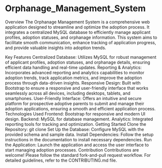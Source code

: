 # Orphanage_Management_System
Overview
The Orphanage Management System is a comprehensive web application designed to streamline and optimize the adoption process. It integrates a centralized MySQL database to efficiently manage applicant profiles, adoption statuses, and orphanage information. This system aims to facilitate smooth communication, enhance tracking of application progress, and provide valuable insights into adoption trends.

Key Features
Centralized Database: Utilizes MySQL for robust management of applicant profiles, adoption statuses, and orphanage details, ensuring efficient data handling and real-time updates.
Reporting & Analytics: Incorporates advanced reporting and analytics capabilities to monitor adoption trends, track application metrics, and improve the adoption process through data-driven insights.
Responsive Design: Built with Bootstrap to ensure a responsive and user-friendly interface that works seamlessly across all devices, including desktops, tablets, and smartphones.
User-Friendly Interface: Offers an intuitive and secure platform for prospective adoptive parents to submit and manage their adoption applications, ensuring a smooth and efficient application process.
Technologies Used
Frontend: Bootstrap for responsive and modern UI design.
Backend: MySQL for database management.
Analytics: Integrated reporting tools for tracking and optimization.
Getting Started
Clone the Repository: git clone <repository-url>
Set Up the Database: Configure MySQL with the provided schema and sample data.
Install Dependencies: Follow the setup instructions in the documentation to install necessary dependencies.
Run the Application: Launch the application and access the user interface to start managing adoption processes.
Contribution
Contributions are welcome! Please follow the standard fork-and-pull request workflow. For detailed guidelines, refer to the CONTRIBUTING.md file.
